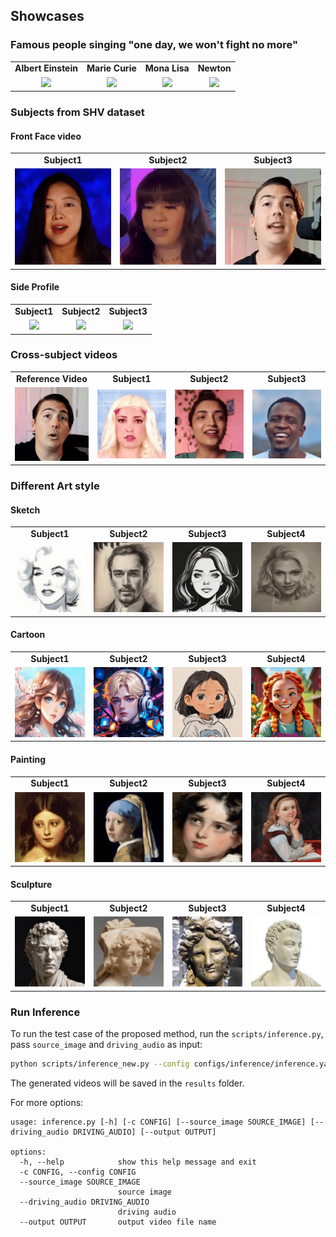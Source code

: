## Showcases
### Famous people singing "one day, we won't fight no more"

<table class="center">
  <tr>
    <td style="text-align: center"><b>Albert Einstein</b></td>
    <td style="text-align: center"><b>Marie Curie</b></td>
    <td style="text-align: center"><b>Mona Lisa</b></td>
    <td style="text-align: center"><b>Newton</b></td>
  </tr>

  <tr>
    <td style="text-align: center"><img src="gifs/albert.gif"></a></td>
    <td style="text-align: center"><img src="gifs/mary.gif"></a></td>
    <td style="text-align: center"><img src="gifs/monalisa.gif"></a></td>
    <td style="text-align: center"><img src="gifs/sub23.gif"></a></td>
  </tr>
</table>

### Subjects from SHV dataset
#### Front Face video

<table class="center">
  <tr>
    <td style="text-align: center"><b>Subject1</b></td>
    <td style="text-align: center"><b>Subject2</b></td>
    <td style="text-align: center"><b>Subject3</b></td>
  </tr>
  <tr>
    <td style="text-align: center"><img src="gifs/sub2.gif"></a></td>
    <td style="text-align: center"><img src="gifs/sub11.gif"></a></td>
    <td style="text-align: center"><img src="gifs/sub12.gif"></a></td>
  </tr>
</table>

#### Side Profile


<table class="center">
  <tr>
    <td style="text-align: center"><b>Subject1</b></td>
    <td style="text-align: center"><b>Subject2</b></td>
    <td style="text-align: center"><b>Subject3</b></td>
  </tr>
  <tr>
    <td style="text-align: center"><img src="gifs/sub7.gif"></a></td>
    <td style="text-align: center"><img src="gifs/sub8.gif"></a></td>
    <td style="text-align: center"><img src="gifs/sub9.gif"></a></td>
  </tr>
</table>

### Cross-subject videos

<table class="center">
  <tr>
    <td style="text-align: center"><b>Reference Video</b></td>
    <td style="text-align: center"><b>Subject1</b></td>
    <td style="text-align: center"><b>Subject2</b></td>
    <td style="text-align: center"><b>Subject3</b></td>
  </tr>
  <tr>
    <td style="text-align: center"><img src="gifs/sub34.gif"></a></td>
    <td style="text-align: center"><img src="gifs/sub35.gif"></a></td>
    <td style="text-align: center"><img src="gifs/sub36.gif"></a></td>
    <td style="text-align: center"><img src="gifs/sub37.gif"></a></td>
  </tr>
</table>

### Different Art style

#### Sketch
<table class="center">
  <tr>
    <td style="text-align: center"><b>Subject1</b></td>
    <td style="text-align: center"><b>Subject2</b></td>
    <td style="text-align: center"><b>Subject3</b></td>
    <td style="text-align: center"><b>Subject4</b></td>
  </tr>
  <tr>
    <td style="text-align: center"><img src="gifs/sub13.gif"></a></td>
    <td style="text-align: center"><img src="gifs/sub15.gif"></a></td>
    <td style="text-align: center"><img src="gifs/sub22.gif"></a></td>
    <td style="text-align: center"><img src="gifs/sub27.gif"></a></td>
  </tr>
</table>

#### Cartoon
<table class="center">
  <tr>
    <td style="text-align: center"><b>Subject1</b></td>
    <td style="text-align: center"><b>Subject2</b></td>
    <td style="text-align: center"><b>Subject3</b></td>
    <td style="text-align: center"><b>Subject4</b></td>
  </tr>
  <tr>
    <td style="text-align: center"><img src="gifs/sub19.gif"></a></td>
    <td style="text-align: center"><img src="gifs/sub20.gif"></a></td>
    <td style="text-align: center"><img src="gifs/sub21.gif"></a></td>
    <td style="text-align: center"><img src="gifs/sub24.gif"></a></td>
  </tr>
</table>

#### Painting
<table class="center">
  <tr>
    <td style="text-align: center"><b>Subject1</b></td>
    <td style="text-align: center"><b>Subject2</b></td>
    <td style="text-align: center"><b>Subject3</b></td>
    <td style="text-align: center"><b>Subject4</b></td>
  </tr>
  <tr>
    <td style="text-align: center"><img src="gifs/sub16.gif"></a></td>
    <td style="text-align: center"><img src="gifs/sub25.gif"></a></td>
    <td style="text-align: center"><img src="gifs/sub17.gif"></a></td>
    <td style="text-align: center"><img src="gifs/sub26.gif"></a></td>
  </tr>
</table>

#### Sculpture

<table class="center">
  <tr>
    <td style="text-align: center"><b>Subject1</b></td>
    <td style="text-align: center"><b>Subject2</b></td>
    <td style="text-align: center"><b>Subject3</b></td>
    <td style="text-align: center"><b>Subject4</b></td>
  </tr>
  <tr>
    <td style="text-align: center"><img src="gifs/sub28.gif"></a></td>
    <td style="text-align: center"><img src="gifs/sub29.gif"></a></td>
    <td style="text-align: center"><img src="gifs/sub30.gif"></a></td>
    <td style="text-align: center"><img src="gifs/sub31.gif"></a></td>
  </tr>
</table>


### Run Inference
To run the test case of the proposed method, run the `scripts/inference.py`,  pass `source_image` and `driving_audio` as input:

```bash
python scripts/inference_new.py --config configs/inference/inference.yaml --source_image examples/0001.jpg --driving_audio examples/0001.wav --output results/
```

The generated videos will be saved in the `results` folder.

For more options:

```shell
usage: inference.py [-h] [-c CONFIG] [--source_image SOURCE_IMAGE] [--driving_audio DRIVING_AUDIO] [--output OUTPUT]

options:
  -h, --help            show this help message and exit
  -c CONFIG, --config CONFIG
  --source_image SOURCE_IMAGE
                        source image
  --driving_audio DRIVING_AUDIO
                        driving audio
  --output OUTPUT       output video file name
```

